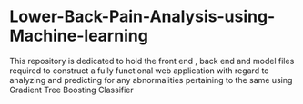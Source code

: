 # Lower-Back-Pain-Analysis-using-Machine-learning
This repository is dedicated to hold the front end , back end and model files required to construct a fully functional web application with regard to analyzing and predicting for any abnormalities pertaining to the same using Gradient Tree Boosting Classifier
